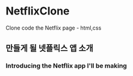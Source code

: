# NetflixClone
Clone code the Netflix page - html,css


## 만들게 될 넷플릭스 앱 소개
### Introducing the Netflix app I'll be making
